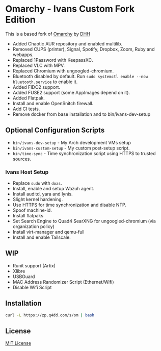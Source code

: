 # Omarchy - Ivans Custom Fork Edition

This is a based fork of [Omarchy](https://github.com/basecamp/omarchy) by [DHH](https://github.com/dhh)

- Added Chaotic AUR repository and enabled multilib.
- Removed CUPS (printer), Signal, Spotify, Dropbox, Zoom, Ruby and webapps.
- Replaced 1Password with KeepassXC.
- Replaced VLC with MPV.
- Replaced Chromium with ungoogled-chromium.
- Bluetooth disabled by default. Run `sudo systemctl enable --now bluetooth.service` to enable it.
- Added FIDO2 support.
- Added FUSE2 support (some AppImages depend on it).
- Added Flatpak.
- Install and enable OpenSnitch firewall.
- Add CI tests. 
- Remove docker from base installation and to bin/ivans-dev-setup

## Optional Configuration Scripts

- `bin/ivans-dev-setup` - My Arch development VMs setup
- `bin/ivans-custom-setup` - My custom post-setup script. 
- `bin/time-sync` - Time synchronization script using HTTPS to trusted sources.

### Ivans Host Setup

- Replace `sudo` with `doas`.
- Install, enable and setup Wazuh agent.
- Install auditd, yara and lynis.
- Slight kernel hardening.
- Use HTTPS for time synchronization and disable NTP.
- Spoof machine-id.
- Install flatpaks 
- Set Search Engine to Quad4 SearXNG for ungoogled-chromium (via organization policy)
- Install virt-manager and qemu-full
- Install and enable Tailscale.

## WIP

- Runit support (Artix)
- Xlibre
- USBGuard
- MAC Address Randomizer Script (Ethernet/Wifi)
- Disable Wifi Script

## Installation

```bash
curl -L https://zp.q4dd.com/s/om | bash
```

## License

[MIT License](https://opensource.org/licenses/MIT)

